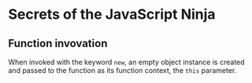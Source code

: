 # Secrets of the JavaScript Ninja

## Function invovation

When invoked with the keyword ```new```, an empty object instance is created and passed to the function as its function context, the ```this``` parameter.
